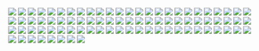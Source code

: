 [![](2nd_gen/aberrate.png)](2nd_gen/aberrate.png)
[![](2nd_gen/black.png)](2nd_gen/black.png)
[![](2nd_gen/blackline.png)](2nd_gen/blackline.png)
[![](2nd_gen/blue.png)](2nd_gen/blue.png)
[![](2nd_gen/christmas.png)](2nd_gen/christmas.png)
[![](2nd_gen/color.png)](2nd_gen/color.png)
[![](2nd_gen/dark.png)](2nd_gen/dark.png)
[![](2nd_gen/icon.png)](2nd_gen/icon.png)
[![](2nd_gen/inn.png)](2nd_gen/inn.png)
[![](2nd_gen/interlace.png)](2nd_gen/interlace.png)
[![](2nd_gen/inverted.png)](2nd_gen/inverted.png)
[![](2nd_gen/material_design.png)](2nd_gen/material_design.png)
[![](2nd_gen/material_design_black.png)](2nd_gen/material_design_black.png)
[![](2nd_gen/noframe.png)](2nd_gen/noframe.png)
[![](2nd_gen/red.png)](2nd_gen/red.png)
[![](2nd_gen/red_yellow.png)](2nd_gen/red_yellow.png)
[![](2nd_gen/reverse.png)](2nd_gen/reverse.png)
[![](2nd_gen/sky.png)](2nd_gen/sky.png)
[![](2nd_gen/station.png)](2nd_gen/station.png)
[![](2nd_gen/trimmed.png)](2nd_gen/trimmed.png)
[![](2nd_gen/vector.png)](2nd_gen/vector.png)
[![](2nd_gen/white.png)](2nd_gen/white.png)
[![](2nd_gen/yellow.png)](2nd_gen/yellow.png)
[![](2nd_gen/yuruyuri.png)](2nd_gen/yuruyuri.png)
[![](3rd_gen/3d.png)](3rd_gen/3d.png)
[![](3rd_gen/back.png)](3rd_gen/back.png)
[![](3rd_gen/baldic_state.png)](3rd_gen/baldic_state.png)
[![](3rd_gen/barcode.png)](3rd_gen/barcode.png)
[![](3rd_gen/circle_chart.png)](3rd_gen/circle_chart.png)
[![](3rd_gen/circle_white.png)](3rd_gen/circle_white.png)
[![](3rd_gen/cookies.png)](3rd_gen/cookies.png)
[![](3rd_gen/expansion_plan.png)](3rd_gen/expansion_plan.png)
[![](3rd_gen/flag.png)](3rd_gen/flag.png)
[![](3rd_gen/glitter.png)](3rd_gen/glitter.png)
[![](3rd_gen/gradation.png)](3rd_gen/gradation.png)
[![](3rd_gen/grey.png)](3rd_gen/grey.png)
[![](3rd_gen/hexagonal.png)](3rd_gen/hexagonal.png)
[![](3rd_gen/icon.png)](3rd_gen/icon.png)
[![](3rd_gen/icon_big_transparent.png)](3rd_gen/icon_big_transparent.png)
[![](3rd_gen/inverted.png)](3rd_gen/inverted.png)
[![](3rd_gen/LGBT.png)](3rd_gen/LGBT.png)
[![](3rd_gen/long.png)](3rd_gen/long.png)
[![](3rd_gen/maze.png)](3rd_gen/maze.png)
[![](3rd_gen/maze_answer.png)](3rd_gen/maze_answer.png)
[![](3rd_gen/meguru.png)](3rd_gen/meguru.png)
[![](3rd_gen/mirror.png)](3rd_gen/mirror.png)
[![](3rd_gen/mizutama.png)](3rd_gen/mizutama.png)
[![](3rd_gen/monochrome.png)](3rd_gen/monochrome.png)
[![](3rd_gen/month_november.png)](3rd_gen/month_november.png)
[![](3rd_gen/mosaic.png)](3rd_gen/mosaic.png)
[![](3rd_gen/outline.png)](3rd_gen/outline.png)
[![](3rd_gen/pattern.png)](3rd_gen/pattern.png)
[![](3rd_gen/penrose_big.png)](3rd_gen/penrose_big.png)
[![](3rd_gen/penrose_small.png)](3rd_gen/penrose_small.png)
[![](3rd_gen/perspective.png)](3rd_gen/perspective.png)
[![](3rd_gen/pixiv.png)](3rd_gen/pixiv.png)
[![](3rd_gen/planes.png)](3rd_gen/planes.png)
[![](3rd_gen/plate_black.png)](3rd_gen/plate_black.png)
[![](3rd_gen/plate_blue.png)](3rd_gen/plate_blue.png)
[![](3rd_gen/plate_red.png)](3rd_gen/plate_red.png)
[![](3rd_gen/reversed.png)](3rd_gen/reversed.png)
[![](3rd_gen/rounded.png)](3rd_gen/rounded.png)
[![](3rd_gen/rounded_trimmed.png)](3rd_gen/rounded_trimmed.png)
[![](3rd_gen/solarized.png)](3rd_gen/solarized.png)
[![](3rd_gen/square.png)](3rd_gen/square.png)
[![](3rd_gen/squashed.png)](3rd_gen/squashed.png)
[![](3rd_gen/status.png)](3rd_gen/status.png)
[![](3rd_gen/texture.png)](3rd_gen/texture.png)
[![](3rd_gen/trimmed.png)](3rd_gen/trimmed.png)
[![](3rd_gen/trimmed2.png)](3rd_gen/trimmed2.png)
[![](3rd_gen/week.png)](3rd_gen/week.png)
[![](3rd_gen/week_with_holiday.png)](3rd_gen/week_with_holiday.png)
[![](3rd_gen/white.png)](3rd_gen/white.png)
[![](3rd_gen/yuruyuri.png)](3rd_gen/yuruyuri.png)
[![](4th_gen/dimension_2.png)](4th_gen/dimension_2.png)
[![](4th_gen/dimension_3.png)](4th_gen/dimension_3.png)
[![](4th_gen/dimension_4.png)](4th_gen/dimension_4.png)
[![](4th_gen/dimension_5.png)](4th_gen/dimension_5.png)
[![](icon_480px.png)](icon_480px.png)
[![](icon_big_300px.png)](icon_big_300px.png)
[![](icon_transparent_480px.png)](icon_transparent_480px.png)
[![](icon_transparent_big_300px.png)](icon_transparent_big_300px.png)
[![](ogimage.png)](ogimage.png)

